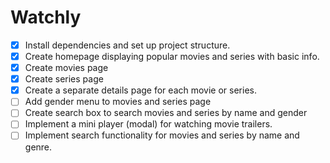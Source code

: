 # Watchly

- [x] Install dependencies and set up project structure.
- [x] Create homepage displaying popular movies and series with basic info.
- [x] Create movies page
- [x] Create series page
- [x] Create a separate details page for each movie or series.
- [ ] Add gender menu to movies and series page
- [ ] Create search box to search movies and series by name and gender
- [ ] Implement a mini player (modal) for watching movie trailers.
- [ ] Implement search functionality for movies and series by name and genre.

